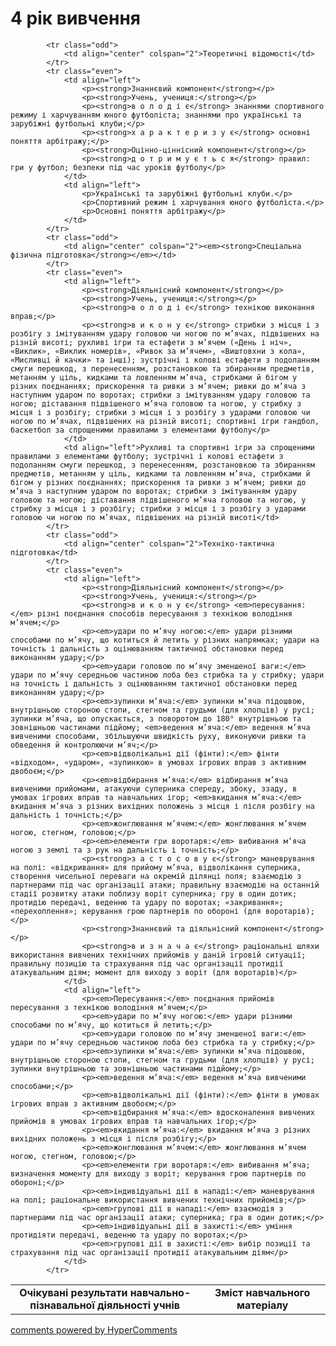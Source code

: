 <div id="hypercomments_widget" class="js-hypercomments-widget invisible"></div>

4 рік вивчення
=============================

<table>
  <body>
    <tr>
<td align="center" width="60%"><strong>Очікувані результати навчально-пізнавальної діяльності учнів</strong></td>
<td align="center" width="40%"><strong>Зміст навчального матеріалу</strong></td>
    </tr>

            <tr class="odd">
                <td align="center" colspan="2">Теоретичні відомості</td>
            </tr>
            <tr class="even">
                <td align="left">
                    <p><strong>Знаннєвий компонент</strong></p>
                    <p><strong>Учень, учениця:</strong></p>
                    <p><strong>в о л о д і є</strong> знаннями спортивного режиму і харчуванням юного футболіста; знаннями про українські та зарубіжні футбольні клуби;</p>
                    <p><strong>х а р а к т е р и з у є</strong> основні поняття арбітражу;</p>
                    <p><strong>Оцінно-ціннісний компонент</strong></p>
                    <p><strong>д о т р и м у є т ь с я</strong> правил: гри у футбол; безпеки під час уроків футболу</p>
                </td>
                <td align="left">
                    <p>Українські та зарубіжні футбольні клуби.</p>
                    <p>Спортивний режим і харчування юного футболіста.</p>
                    <p>Основні поняття арбітражу</p>
                </td>
            </tr>
            <tr class="odd">
                <td align="center" colspan="2"><em><strong>Спеціальна фізична підготовка</strong></em></td>
            </tr>
            <tr class="even">
                <td align="left">
                    <p><strong>Діяльнісний компонент</strong></p>
                    <p><strong>Учень, учениця:</strong></p>
                    <p><strong>в о л о д і є</strong> технікою виконання вправ;</p>
                    <p><strong>в и к о н у є</strong> стрибки з місця і з розбігу з імітуванням удару головою чи ногою по м’ячах, підвішених на різній висоті; рухливі ігри та естафети з м’ячем («День і ніч», «Виклик», «Виклик номерів», «Ривок за м’ячем», «Виштовхни з кола», «Мисливці й качки» та інші); зустрічні і колові естафети з подоланням смуги перешкод, з перенесенням, розстановкою та збиранням предметів, метанням у ціль, кидками та ловленням м’яча, стрибками й бігом у різних поєднаннях; прискорення та ривки з м’ячем; ривки до м’яча з наступним ударом по воротах; стрибки з імітуванням удару головою та ногою; діставання підвішеного м’яча головою та ногою, у стрибку з місця і з розбігу; стрибки з місця і з розбігу з ударами головою чи ногою по м’ячах, підвішених на різній висоті; спортивні ігри гандбол, баскетбол за спрощеними правилами з елементами футболу</p>
                </td>
                <td align="left">Рухливі та спортивні ігри за спрощеними правилами з елементами футболу; зустрічні і колові естафети з подоланням смуги перешкод, з перенесенням, розстановкою та збиранням предметів, метанням у ціль, кидками та ловленням м’яча, стрибками й бігом у різних поєднаннях; прискорення та ривки з м’ячем; ривки до м’яча з наступним ударом по воротах; стрибки з імітуванням удару головою та ногою; діставання підвішеного м’яча головою та ногою, у стрибку з місця і з розбігу; стрибки з місця і з розбігу з ударами головою чи ногою по м’ячах, підвішених на різній висоті</td>
            </tr>
            <tr class="odd">
                <td align="center" colspan="2">Техніко-тактична підготовка</td>
            </tr>
            <tr class="even">
                <td align="left">
                    <p><strong>Діяльнісний компонент</strong></p>
                    <p><strong>Учень, учениця:</strong></p>
                    <p><strong>в и к о н у є</strong> <em>пересування:</em> різні поєднання способів пересування з технікою володіння м’ячем;</p>
                    <p><em>удари по м’ячу ногою:</em> удари різними способами по м’ячу, що котиться й летить у різних напрямках; удари на точність і дальність з оцінюванням тактичної обстановки перед виконанням удару;</p>
                    <p><em>удари головою по м’ячу зменшеної ваги:</em> удари по м’ячу середньою частиною лоба без стрибка та у стрибку; удари на точність і дальність з оцінюванням тактичної обстановки перед виконанням удару;</p>
                    <p><em>зупинки м’яча:</em> зупинки м’яча підошвою, внутрішньою стороною стопи, стегном та грудьми (для хлопців) у русі; зупинки м’яча, що опускається, з поворотом до 180° внутрішньою та зовнішньою частинами підйому; <em>ведення м’яча:</em> ведення м’яча вивченими способами, збільшуючи швидкість руху, виконуючи ривки та обведення й контролюючи м’яч;</p>
                    <p><em>відволікальні дії (фінти):</em> фінти «відходом», «ударом», «зупинкою» в умовах ігрових вправ з активним двобоєм;</p>
                    <p><em>відбирання м’яча:</em> відбирання м’яча вивченими прийомами, атакуючи суперника спереду, збоку, ззаду, в умовах ігрових вправ та навчальних ігор; <em>вкидання м’яча:</em> вкидання м’яча з різних вихідних положень з місця і після розбігу на дальність і точність;</p>
                    <p><em>жонглювання м’ячем:</em> жонглювання м’ячем ногою, стегном, головою;</p>
                    <p><em>елементи гри воротаря:</em> вибивання м’яча ногою з землі та з рук на дальність і точність;</p>
                    <p><strong>з а с т о с о в у є</strong> маневрування на полі: «відкривання» для прийому м’яча, відволікання суперника, створення чисельної переваги на окремій ділянці поля; взаємодію з партнерами під час організації атаки; правильну взаємодію на останній стадії розвитку атаки поблизу воріт суперника; гру в один дотик; протидію передачі, веденню та удару по воротах; «закривання»; «перехоплення»; керування грою партнерів по обороні (для воротарів);</p>
                    <p><strong>Знаннєвий та діяльнісний компонент</strong></p>
                    <p><strong>в и з н а ч а є</strong> раціональні шляхи використання вивчених технічних прийомів у даній ігровій ситуації; правильну позицію та страхування під час організації протидії атакувальним діям; момент для виходу з воріт (для воротарів)</p>
                </td>
                <td align="left">
                    <p><em>Пересування:</em> поєднання прийомів пересування з технікою володіння м’ячем;</p>
                    <p><em>удари по м’ячу ногою:</em> удари різними способами по м’ячу, що котиться й летить;</p>
                    <p><em>удари головою по м’ячу зменшеної ваги:</em> удари по м’ячу середньою частиною лоба без стрибка та у стрибку;</p>
                    <p><em>зупинки м’яча:</em> зупинки м’яча підошвою, внутрішньою стороною стопи, стегном та грудьми (для хлопців) у русі; зупинки внутрішньою та зовнішньою частинами підйому;</p>
                    <p><em>ведення м’яча:</em> ведення м’яча вивченими способами;</p>
                    <p><em>відволікальні дії (фінти):</em> фінти в умовах ігрових вправ з активним двобоєм;</p>
                    <p><em>відбирання м’яча:</em> вдосконалення вивчених прийомів в умовах ігрових вправ та навчальних ігор;</p>
                    <p><em>вкидання м’яча:</em> вкидання м’яча з різних вихідних положень з місця і після розбігу;</p>
                    <p><em>жонглювання м’ячем:</em> жонглювання м’ячем ногою, стегном, головою;</p>
                    <p><em>елементи гри воротаря:</em> вибивання м’яча; визначення моменту для виходу з воріт; керування грою партнерів по обороні;</p>
                    <p><em>індивідуальні дії в нападі:</em> маневрування на полі; раціональне використання вивчених технічних прийомів;</p>
                    <p><em>групові дії в нападі:</em> взаємодія з партнерами під час організації атаки; суперника; гра в один дотик;</p>
                    <p><em>індивідуальні дії в захисті:</em> уміння протидіяти передачі, веденню та удару по воротах;</p>
                    <p><em>групові дії в захисті:</em> вибір позиції та страхування під час організації протидії атакувальним діям</p>
                </td>
            </tr>
  </body>
</table>

<div class="js-hypercomments-container">
    <a href="http://hypercomments.com" class="hc-link" title="comments widget">comments powered by HyperComments</a>
</div>